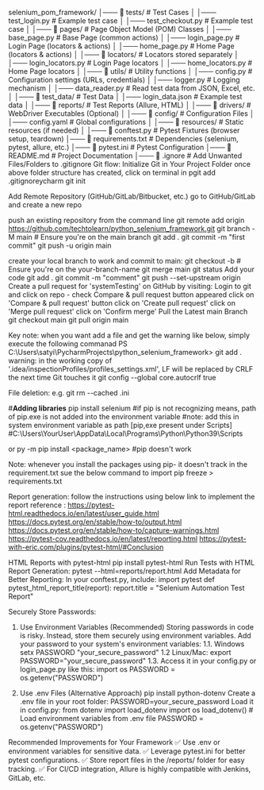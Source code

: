selenium_pom_framework/
│─── 📂 tests/                  # Test Cases
│    │─── test_login.py         # Example test case
│    │─── test_checkout.py      # Example test case
│
│─── 📂 pages/                  # Page Object Model (POM) Classes
│    │─── base_page.py          # Base Page (common actions)
│    │─── login_page.py         # Login Page (locators & actions)
│    │─── home_page.py          # Home Page (locators & actions)
│
│─── 📂 locators/               # Locators stored separately
│    │─── login_locators.py     # Login Page locators
│    │─── home_locators.py      # Home Page locators
│
│─── 📂 utils/                  # Utility functions
│    │─── config.py             # Configuration settings (URLs, credentials)
│    │─── logger.py             # Logging mechanism
│    │─── data_reader.py        # Read test data from JSON, Excel, etc.
│
│─── 📂 test_data/              # Test Data
│    │─── login_data.json       # Example test data
│
│─── 📂 reports/                # Test Reports (Allure, HTML)
│
│─── 📂 drivers/                # WebDriver Executables (Optional)
│
│─── 📂 config/                 # Configuration Files
│    │─── config.yaml           # Global configurations
│
│─── 📂 resources/              # Static resources (if needed)
│
│─── 📜 conftest.py             # Pytest Fixtures (browser setup, teardown)
│─── 📜 requirements.txt        # Dependencies (selenium, pytest, allure, etc.)
│─── 📜 pytest.ini              # Pytest Configuration
│─── 📜 README.md               # Project Documentation
│─── 📜 .ignore                 # Add Unwanted Files/Folders to .gitignore
Git flow: 
Initialize Git in Your Project Folder
    once above folder structure has created, click on terminal in pgit add .gitignoreycharm
    git init

Add Remote Repository (GitHub/GitLab/Bitbucket, etc.)
    go to GitHub/GitLab and create a new repo

push an existing repository from the command line
    git remote add origin https://github.com/techtolearn/python_selenium_framework.git
    git branch -M main  # Ensure you're on the main branch
    git add .
    git commit -m "first commit"
    git push -u origin main
    
create your local branch to work and commit to main:
    git checkout -b <your-branch-name>   # Ensure you're on the your-branch-name
    git merge main
    git status
    Add your code
    git add .
    git commit -m "comment"
    git push --set-upstream origin <your-branch-name>
Create a pull request for 'systemTesting' on GitHub by visiting:
Login to git and click on repo - check Compare & pull request button appeared
     click on 'Compare & pull request' button
     click on 'Create pull request'
     click on 'Merge pull request'
     click on 'Confirm merge'
 Pull the Latest main Branch    
    git checkout main
    git pull origin main

Key note:
when you want add a file and get the warning like below, simply execute the following commanad
PS C:\Users\satyi\PycharmProjects\python_selenium_framework> git add .
warning: in the working copy of '.idea/inspectionProfiles/profiles_settings.xml', LF will be replaced by CRLF the next time Git touches it
    git config --global core.autocrlf true


File deletion: 
    e.g. git rm --cached <filename>.ini


#****************************Adding libraries****************************
    pip install selenium 
#if pip is not recognizing means, path of pip.exe is not added into the environment variable
#note: add this in system environment variable as path [pip,exe present under Scripts]
#C:\Users\YourUser\AppData\Local\Programs\Python\Python39\Scripts

or 
    py -m pip install <package_name>  #pip doesn't work


Note: whenever you install the packages using pip- it doesn't track in the requirement.txt
sue the below command to import
    pip freeze > requirements.txt


Report generation: follow the instructions using below link to implement the report
    reference : 
            https://pytest-html.readthedocs.io/en/latest/user_guide.html
            https://docs.pytest.org/en/stable/how-to/output.html
            https://docs.pytest.org/en/stable/how-to/capture-warnings.html
            https://pytest-cov.readthedocs.io/en/latest/reporting.html
            https://pytest-with-eric.com/plugins/pytest-html/#Conclusion

HTML Reports with pytest-html
    pip install pytest-html
Run Tests with HTML Report Generation:
    pytest --html=reports/report.html
Add Metadata for Better Reporting: In your conftest.py, include:
    import pytest
    def pytest_html_report_title(report):
    report.title = "Selenium Automation Test Report"

Securely Store Passwords:
1. Use Environment Variables (Recommended)
    Storing passwords in code is risky. Instead, store them securely using environment variables.
    Add your password to your system's environment variables:
   1.1. Windows
       setx PASSWORD "your_secure_password"
    1.2 Linux/Mac:
        export PASSWORD="your_secure_password"
   1.3. Access it in your config.py or login_page.py like this:
        import os
        PASSWORD = os.getenv("PASSWORD")

2. Use .env Files (Alternative Approach)
    pip install python-dotenv 
Create a .env file in your root folder:
    PASSWORD=your_secure_password
Load it in config.py:
    from dotenv import load_dotenv
    import os
    load_dotenv()  # Load environment variables from .env file
    PASSWORD = os.getenv("PASSWORD")


 Recommended Improvements for Your Framework
✅ Use .env or environment variables for sensitive data.
✅ Leverage pytest.ini for better pytest configurations.
✅ Store report files in the /reports/ folder for easy tracking.
✅ For CI/CD integration, Allure is highly compatible with Jenkins, GitLab, etc.
